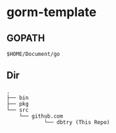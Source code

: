 # gorm-template

## GOPATH

```
$HOME/Document/go
```

## Dir

```
.
├── bin
├── pkg
└── src
    └── github.com
            └── dbtry (This Repo)
```
